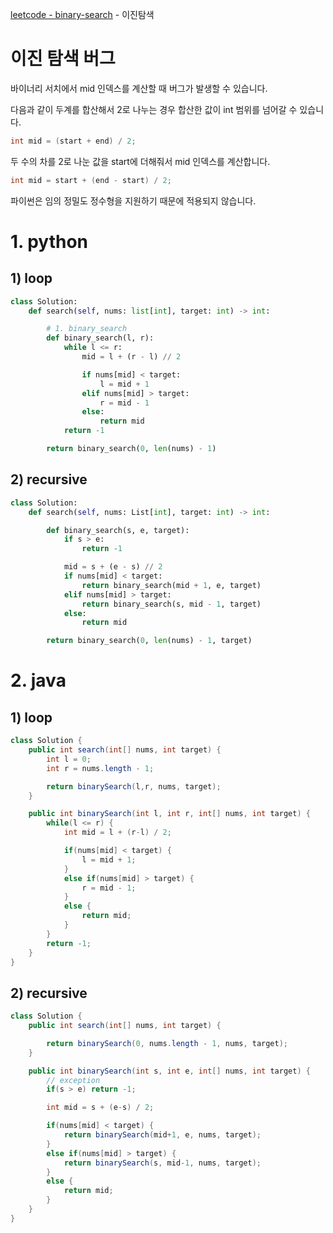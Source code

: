 [leetcode - binary-search](https://leetcode.com/problems/binary-search/) - 이진탐색

# 이진 탐색 버그
바이너리 서치에서 mid 인덱스를 계산할 때 버그가 발생할 수 있습니다.

다음과 같이 두계를 합산해서 2로 나누는 경우 합산한 값이 int 범위를 넘어갈 수 있습니다.
```c
int mid = (start + end) / 2;
```

두 수의 차를 2로 나눈 값을 start에 더해줘서 mid 인덱스를 계산합니다.
```c
int mid = start + (end - start) / 2;
```

파이썬은 임의 정밀도 정수형을 지원하기 때문에 적용되지 않습니다.

# 1. python
## 1) loop
```python
class Solution:
    def search(self, nums: list[int], target: int) -> int:

        # 1. binary_search
        def binary_search(l, r):
            while l <= r:
                mid = l + (r - l) // 2

                if nums[mid] < target:
                    l = mid + 1
                elif nums[mid] > target:
                    r = mid - 1
                else:
                    return mid
            return -1

        return binary_search(0, len(nums) - 1)
```
## 2) recursive
```python
class Solution:
    def search(self, nums: List[int], target: int) -> int:

        def binary_search(s, e, target):
            if s > e:
                return -1

            mid = s + (e - s) // 2
            if nums[mid] < target:
                return binary_search(mid + 1, e, target)
            elif nums[mid] > target:
                return binary_search(s, mid - 1, target)
            else:
                return mid

        return binary_search(0, len(nums) - 1, target)
```

# 2. java
## 1) loop
```java
class Solution {
    public int search(int[] nums, int target) {
        int l = 0;
        int r = nums.length - 1;

        return binarySearch(l,r, nums, target);
    }

    public int binarySearch(int l, int r, int[] nums, int target) {
        while(l <= r) {
            int mid = l + (r-l) / 2;

            if(nums[mid] < target) {
                l = mid + 1;
            }
            else if(nums[mid] > target) {
                r = mid - 1;
            }
            else {
                return mid;
            }
        }
        return -1;
    }
}
```
## 2) recursive
```java
class Solution {
    public int search(int[] nums, int target) {

        return binarySearch(0, nums.length - 1, nums, target);
    }

    public int binarySearch(int s, int e, int[] nums, int target) {
        // exception
        if(s > e) return -1;

        int mid = s + (e-s) / 2;

        if(nums[mid] < target) {
            return binarySearch(mid+1, e, nums, target);
        }
        else if(nums[mid] > target) {
            return binarySearch(s, mid-1, nums, target);
        }
        else {
            return mid;
        }
    }
}
```